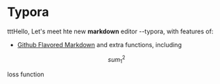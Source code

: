 # Typora

tttHello, Let's meet hte new **markdown** editor --typora, with features of:

* [Github Flavored Markdown](https://github.com/1649759610/test_gitbook/tree/3d5a888c3816cb9c1dc87ae76811201c7e2929c7/www.baidu.com) and extra functions, including 

$$
sum_1^{2}
$$

loss function

